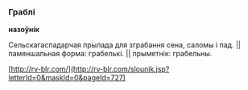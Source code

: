 ### Граблі
**назоўнік**

Сельскагаспадарчая прылада для зграбання сена, саломы і пад. || памяншальная форма: грабелькі. || прыметнік: грабельны.

<a rel="author">[http://rv-blr.com/](http://rv-blr.com/slounik.jsp?letterId=0&maskId=0&pageId=727)</a>
